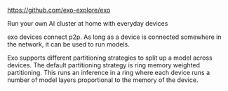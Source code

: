 https://github.com/exo-explore/exo

Run your own AI cluster at home with everyday devices

exo devices connect p2p. As long as a device is connected somewhere in the network, it can be used to run models.

Exo supports different partitioning strategies to split up a model across devices. The default partitioning strategy is ring memory weighted partitioning. This runs an inference in a ring where each device runs a number of model layers proportional to the memory of the device.
